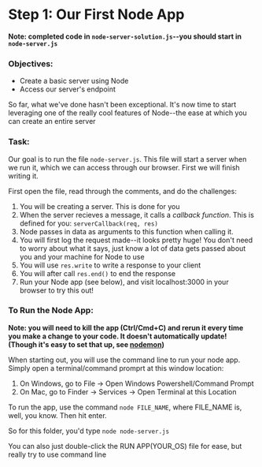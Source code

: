 # Step 1: Our First Node App

**Note: completed code in `node-server-solution.js`--you should start in `node-server.js`**

### Objectives:
- Create a basic server using Node
- Access our server's endpoint

So far, what we've done hasn't been exceptional. It's now time to start leveraging one of the really cool features of Node--the ease at which you can create an entire server

### Task:

Our goal is to run the file `node-server.js`. This file will start a server when we run it, which we can access through our browser. First we will finish writing it. 

First open the file, read through the comments, and do the challenges:

1. You will be creating a server. This is done for you
2. When the server recieves a message, it calls a *callback function*. This is defined for you: `serverCallback(req, res)`
3. Node passes in data as arguments to this function when calling it. 
4. You will first log the request made--it looks pretty huge! You don't need to worry about what it says, just know a lot of data gets passed about you and your machine for Node to use
5. You will use `res.write` to write a response to your client
6. You will after call `res.end()` to end the response
7. Run your Node app (see below), and visit localhost:3000 in your browser to try this out!


### To Run the Node App:

**Note: you will need to kill the app (Ctrl/Cmd+C) and rerun it every time you make a change to your code. It doesn't automatically update! (Though it's easy to set that up, see [nodemon](https://nodemon.io/))**

When starting out, you will use the command line to run your node app. Simply open a terminal/command promprt at this window location:

1. On Windows, go to File -> Open Windows Powershell/Command Prompt
2. On Mac, go to Finder -> Services -> Open Terminal at this Location

To run the app, use the command `node FILE_NAME`, where FILE_NAME is, well, you know. Then hit enter.

So for this folder, you'd type `node node-server.js`

You can also just double-click the RUN APP(YOUR_OS) file for ease, but really try to use command line